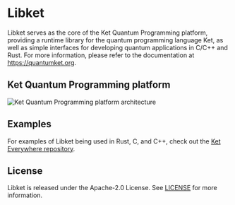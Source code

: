 # Libket

Libket serves as the core of the Ket Quantum Programming platform, providing a runtime library for the quantum programming language Ket, as well as simple interfaces for developing quantum applications in C/C++ and Rust. For more information,
please refer to the documentation at <https://quantumket.org>.

## Ket Quantum Programming platform  

![Ket Quantum Programming platform architecture](https://gitlab.com/quantum-ket/ket-everywhere/-/raw/main/architecture.png)

## Examples

For examples of Libket being used in Rust, C, and C++, check out the [Ket Everywhere repository](https://gitlab.com/quantum-ket/ket-everywhere).

## License

Libket is released under the Apache-2.0 License. See [LICENSE](LICENSE) for more information.
